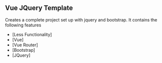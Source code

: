 ## Vue JQuery Template

Creates a complete project set up with jquery and bootstrap. It contains the following features
- [Less Functionality]
- [Vue]
- [Vue Router]
- [Bootstrap]
- [JQuery]